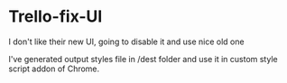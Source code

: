 # Trello-fix-UI
I don't like their new UI, going to disable it and use nice old one

I've generated output styles file in /dest folder and use it in custom style script addon of Chrome.
